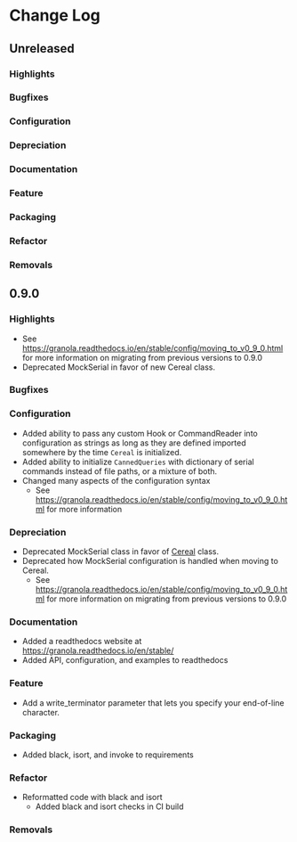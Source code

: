 # Change Log

## Unreleased

### Highlights

<!-- Include any especially major or disruptive changes here -->

### Bugfixes

<!-- Bugfixes for the GRANOLA code base -->

### Configuration

<!-- Changes to how GRANOLA can be configured -->

### Depreciation

<!-- Changes to how GRANOLA code that deprecates previous code or behvior -->

### Documentation

<!-- Major changes to documentation and policies. Small docs changes
     don't need a changelog entry. -->

### Feature

<!-- New Features added to GRANOLA -->

### Packaging

<!-- Changes to how GRANOLA is packaged, such as dependency requirements -->

### Refactor

<!-- Changes to how GRANOLA code with not changes to behavior -->

### Removals

<!-- BREAKING changes of code or behavior in GRANOLA-->


## 0.9.0

### Highlights

- See https://granola.readthedocs.io/en/stable/config/moving_to_v0_9_0.html for more information on migrating from previous versions to 0.9.0
- Deprecated MockSerial in favor of new Cereal class.

### Bugfixes

<!-- Bugfixes for the GRANOLA code base -->

### Configuration

- Added ability to pass any custom Hook or CommandReader into configuration as strings as long as they are defined imported somewhere by the time ``Cereal`` is initialized.
- Added ability to initialize ``CannedQueries`` with dictionary of serial commands
instead of file paths, or a mixture of both.
- Changed many aspects of the configuration syntax
    - See https://granola.readthedocs.io/en/stable/config/moving_to_v0_9_0.html for more information

### Depreciation

- Deprecated MockSerial class in favor of [Cereal](https://granola.readthedocs.io/en/stable/bk_cereal.html) class.
- Deprecated how MockSerial configuration is handled when moving to Cereal.
    - See https://granola.readthedocs.io/en/stable/config/moving_to_v0_9_0.html for more information on migrating from previous versions to 0.9.0

### Documentation

- Added a readthedocs website at https://granola.readthedocs.io/en/stable/
- Added API, configuration, and examples to readthedocs
### Feature

- Add a write_terminator parameter that lets you specify your end-of-line character.

### Packaging

- Added black, isort, and invoke to requirements

### Refactor

- Reformatted code with black and isort
    - Added black and isort checks in CI build

### Removals

<!-- BREAKING changes of code or behavior in GRANOLA-->
